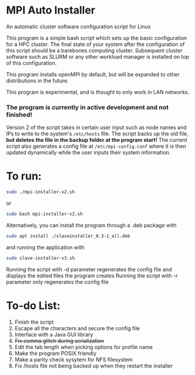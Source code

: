 # MPI Auto Installer
An automatic cluster software configuration script for Linux

This program is a simple bash script which sets up the basic configuration for a HPC cluster. The final state of your system after the configuration of this script should be a barebones computing cluster. Subsequent cluster software such as SLURM or any other workload manager is installed on top of this configuration.

This program installs openMPI by default, but will be expanded to other distributions in the future.

This program is experimental, and is thought to only work in LAN networks.

### The program is currently in active development and not finished!

Version 2 of the script takes in certain user input such as node names and IPs to write to the system's ```/etc/hosts``` 
file. The script backs up the old file, **but deletes the file in the backup folder at the program start!**  The current 
script also generates a config file at ```/etc/mpi-config.conf``` where it is then updated dynamically while the user
inputs their system information. 

# To run:

```bash
sudo ./mpi-installer-v2.sh
```

or 

```bash
sudo bash mpi-installer-v2.sh
```

Alternatively, you can install the program through a .deb package
with 

```bash
sudo apt install ./slaveinstaller_0.3-1_all.deb
```
and running the application with

```bash
sudo slave-installer-v3.sh 
```



Running the script with -d parameter regenerates the config file and displays the edited files the program creates
Running the script with -r parameter only regenerates the config file



# To-do List:

1. Finish the script
2. Escape all the characters and secure the config file
3. Interface with a Java GUI library
4. ~~Fix comma glitch during serialization~~
5. Edit the tab length when picking options for profile name
6. Make the program POSIX friendly
7. Make a parity check sysytem for NFS filesystem
8. Fix /hosts file not being backed up when they restart the installer
